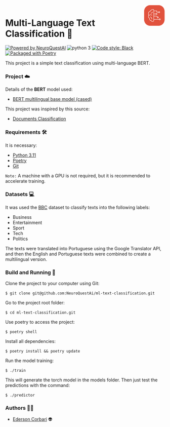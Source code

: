 <img src="https://raw.githubusercontent.com/NeuroQuestAi/neuroquestai.github.io/main/brand/logo/neuroquest-orange-logo.png" align="right" width="65" height="65"/>

# Multi-Language Text Classification 🧠

[![Powered by NeuroQuestAI](https://img.shields.io/badge/powered%20by-NeuroQuestAI-orange.svg?style=flat&colorA=E1523D&colorB=007D8A)](
https://neuroquest.ai)
![python 3][python_version]
[![Code style: Black](https://img.shields.io/badge/code%20style-Black-000000.svg)](https://github.com/psf/black)
[![Packaged with Poetry][poetry-badge]](https://python-poetry.org/)

[poetry-badge]: https://img.shields.io/badge/packaging-poetry-cyan.svg
[python_version]: https://img.shields.io/static/v1.svg?label=python&message=3%20&color=blue

This project is a simple text classification using multi-language BERT.
### Project ☁️

Details of the **BERT** model used:

- [BERT multilingual base model (cased)](https://huggingface.co/google-bert/bert-base-multilingual-cased)

This project was inspired by this source: 

- [Documents Classification](https://www.kaggle.com/code/ouardasakram/documents-classification-using-bert-on-bbc-dataset/notebook)

### Requirements 🛠️

It is necessary:

- [Python 3.11](https://www.python.org/downloads/release/python-3110/)
- [Poetry](https://python-poetry.org/)
- [Git](https://git-scm.com/)

`Note:` A machine with a GPU is not required, but it is recommended to accelerate training.

### Datasets 💻

It was used the [BBC](https://www.kaggle.com/datasets/sainijagjit/bbc-dataset) dataset to classify texts into the following labels:

- Business
- Entertainment
- Sport
- Tech
- Politics

The texts were translated into Portuguese using the Google Translator API, and then the English and Portuguese texts were combined to create a multilingual version.

### Build and Running 🚀

Clone the project to your computer using Git:

```shell
$ git clone git@github.com:NeuroQuestAi/ml-text-classification.git
```

Go to the project root folder:

```shell
$ cd ml-text-classification.git
```

Use poetry to access the project:

```shell
$ poetry shell
```

Install all dependencies:

```shell
$ poetry install && poetry update 
```

Run the model training:

```shell
$ ./train 
```

This will generate the torch model in the models folder. Then just test the predictions with the command:

```shell
$ ./predictor 
```

### Authors 👨‍💻

  * [Ederson Corbari](mailto:e@NeuralQuest.ai) 👽
